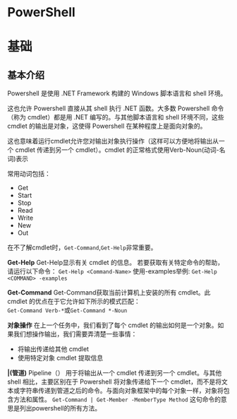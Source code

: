 # PowerShell


# 基础

## 基本介绍

Powershell 是使用 .NET Framework 构建的 Windows 脚本语言和 shell 环境。

这也允许 Powershell 直接从其 shell 执行 .NET 函数。大多数 Powershell 命令（称为 cmdlet）都是用 .NET 编写的。与其他脚本语言和 shell 环境不同，这些 cmdlet 的输出是对象，这使得 Powershell 在某种程度上是面向对象的。

这也意味着运行cmdlet允许您对输出对象执行操作（这样可以方便地将输出从一个 cmdlet 传递到另一个 cmdlet）。cmdlet 的正常格式使用Verb-Noun(动词-名词)表示

常用动词包括：
- Get
- Start
- Stop 
- Read
- Write
- New
- Out

在不了解cmdlet时，`Get-Command`,`Get-Help`非常重要。  

**Get-Help**
Get-Help显示有关 cmdlet 的信息。 若要获取有关特定命令的帮助，请运行以下命令：
`Get-Help <Command-Name>`
使用-examples举例:
`Get-Help <COMMAND> -examples`

**Get-Command**
Get-Command获取当前计算机上安装的所有 cmdlet。此 cmdlet 的优点在于它允许如下所示的模式匹配：  
`Get-Command Verb-*`或`Get-Command *-Noun`

**对象操作**
在上一个任务中，我们看到了每个 cmdlet 的输出如何是一个对象。如果我们想操作输出，我们需要弄清楚一些事情：
- 将输出传递给其他 cmdlet
- 使用特定对象 cmdlet 提取信息

**|(管道)**
Pipeline（） 用于将输出从一个 cmdlet 传递到另一个 cmdlet。与其他 shell 相比，主要区别在于 Powershell 将对象传递给下一个 cmdlet，而不是将文本或字符串传递到管道之后的命令。与面向对象框架中的每个对象一样，对象将包含方法和属性。
`Get-Command | Get-Member -MemberType Method`
这句命令的意思是列出powershell的所有方法。




# 